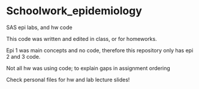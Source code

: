 # Schoolwork_epidemiology
SAS epi labs, and hw code

This code was written and edited in class, or for homeworks.

Epi 1 was main concepts and no code, therefore this repository only has epi 2 and 3 code. 

Not all hw was using code; to explain gaps in assignment ordering

Check personal files for hw and lab lecture slides! 
